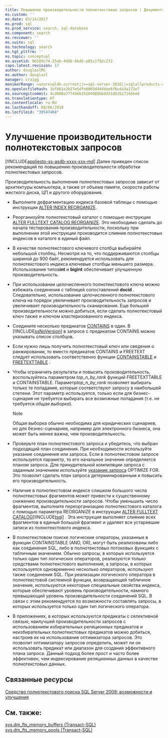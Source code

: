 ```yaml
---
title: Повышение производительности полнотекстовых запросов | Документация Майкрософт
ms.custom: ''
ms.date: 03/14/2017
ms.prod: sql
ms.prod_service: search, sql-database
ms.component: search
ms.reviewer: ''
ms.suite: sql
ms.technology: search
ms.tgt_pltfrm: ''
ms.topic: conceptual
ms.assetid: 0658dc74-25eb-4486-bbd6-e85c1f92c272
caps.latest.revision: 17
author: douglaslMS
ms.author: douglasl
manager: craigg
monikerRange: =azuresqldb-current||>=sql-server-2016||=sqlallproducts-allversions||>=sql-server-linux-2017
ms.openlocfilehash: 1bf661e2b27e5dfe0003d44ddae6f6cda3a172e7
ms.sourcegitcommit: 4cd008a77f456b35204989bbdd31db352716bbe6
ms.translationtype: HT
ms.contentlocale: ru-RU
ms.lasthandoff: 08/06/2018
ms.locfileid: "39547404"
---
```

# <a name="improve-the-performance-of-full-text-queries"></a>Улучшение производительности полнотекстовых запросов
[!INCLUDE[appliesto-ss-asdb-xxxx-xxx-md](../../includes/appliesto-ss-asdb-xxxx-xxx-md.md)]
  Далее приведен список рекомендаций по повышению производительности обработки полнотекстовых запросов.  
  
 Производительность выполнения полнотекстовых запросов зависит от архитектуры компьютера, а также от объема памяти, скорости работы жесткого диска, ЦП и другого оборудования.  
  
-   Выполните дефрагментацию индекса базовой таблицы с помощью инструкции [ALTER INDEX REORGANIZE](../../t-sql/statements/alter-index-transact-sql.md).  
  
-   Реорганизуйте полнотекстовый каталог с помощью инструкции [ALTER FULLTEXT CATALOG REORGANIZE](../../t-sql/statements/alter-fulltext-catalog-transact-sql.md). Это необходимо сделать до начала тестирования производительности, поскольку при выполнении этой инструкции производится слияние полнотекстовых индексов в каталоге в единый файл.  
  
-   В качестве полнотекстового ключевого столбца выбирайте небольшой столбец. Несмотря на то, что поддерживаются столбцы шириной до 900 байт, рекомендуется использовать для полнотекстового индекса ключевые столбцы меньшего размера. Использование типов**int** и **bigint** обеспечивает улучшенную производительность.  
  
-   При использовании целочисленного полнотекстового ключа можно избежать соединения с таблицей сопоставлений **docid** . Следовательно, использование целочисленного полнотекстового ключа на порядок увеличивает производительность запросов и увеличивает производительность сканирования. Еще большей производительности можно добиться, если сделать полнотекстовый ключ также и ключом кластеризованного индекса.  
  
-   Соедините несколько предикатов [CONTAINS](../../t-sql/queries/contains-transact-sql.md) в один. В [!INCLUDE[ssNoVersion](../../includes/ssnoversion-md.md)] в запросе с предикатом CONTAINS можно указывать список столбцов.  
  
-   Если нужно лишь получить полнотекстовый ключ или сведения о ранжировании, то вместо предикатов CONTAINS и FREETEXT следует использовать соответственно функции [CONTAINSTABLE](../../relational-databases/system-functions/containstable-transact-sql.md) и [FREETEXTTABLE](../../relational-databases/system-functions/freetexttable-transact-sql.md) .  
  
-   Чтобы ограничить результаты и повысить производительность, воспользуйтесь параметром *top_n_by_rank* функций FREETEXTTABLE и CONTAINSTABLE. Параметр*top_n_by_rank* позволяет выбирать только те попадания, которые соответствуют запросу в наибольшей степени. Этот параметр используется, только если для бизнес-сценария не требуется выбирать все возможные попадания (т.е. не требуется *общая выборка*).  
  
    > [!NOTE]  
    >  Общая выборка обычно необходима для юридических сценариев, но для безнес-сценариев, например для электронного бизнеса, она может быть менее важна, чем производительность.  
  
-   Проверьте план полнотекстового запроса и убедитесь, что выбран подходящий план соединения. При необходимости используйте указание соединения или запроса. Если в полнотекстовом запросе используется параметр, то его начальное значение определяется планом запроса. Для принудительной компиляции запроса с заданным значением используйте [указание запроса](../../t-sql/queries/hints-transact-sql-query.md) OPTIMIZE FOR. Это позволит сделать план запроса детерминированным и повысить его производительность.  
  
-   Наличие в полнотекстовом индексе слишком большого числа полнотекстовых фрагментов может привести к существенному снижению производительности запросов. Чтобы уменьшить число фрагментов, выполните переорганизацию полнотекстового каталога с помощью параметра REORGANIZE в инструкции [ALTER FULLTEXT CATALOG](../../t-sql/statements/alter-fulltext-catalog-transact-sql.md)[!INCLUDE[tsql](../../includes/tsql-md.md)] . Эта инструкция выполняет слияние всех фрагментов в единый большой фрагмент и удаляет все устаревшие записи из полнотекстового индекса.  
  
-   В полнотекстовом поиске логические операторы, указанные в функции CONTAINSTABLE (AND, OR), могут быть реализованы либо как соединения SQL, либо в полнотекстовых потоковых функциях с табличным значением. Обычно запросы, в которых используется только один тип логических операторов, реализуются только средствами полнотекстового выполнения, а запросы, в которых используется одновременно несколько операторов, используют также соединения SQL. При реализации логического оператора в полнотекстовой системной функции, возвращающей табличное значение, используются некоторые специальные свойства индекса, которые обеспечивают уровень производительности, намного превышающий уровень производительности соединений SQL. В связи с этим рекомендуется по возможности составлять запросы, в которых используется только один тип логического оператора.  
  
-   В приложениях, в которых используются предикаты с селективной связью, наилучшей производительности запросов с использованием избирательных реляционных предикатов и неизбирательных полнотекстовых предикатов можно добиться, настроив их на использование оптимизатора запросов. Это позволит оптимизатору запросов определить, может ли он использовать предикат или диапазон для создания эффективного плана запроса. Данный подход более прост и часто более эффективен, чем индексирование реляционных данных в качестве полнотекстовых данных.  
  
## <a name="related-resources"></a>Связанные ресурсы  
 [Средство полнотекстового поиска SQL Server 2008: возможности и улучшения](http://go.microsoft.com/fwlink/?LinkId=129544)  
  
## <a name="see-also"></a>См. также:  
 [sys.dm_fts_memory_buffers (Transact-SQL)](../../relational-databases/system-dynamic-management-views/sys-dm-fts-memory-buffers-transact-sql.md)   
 [sys.dm_fts_memory_pools (Transact-SQL)](../../relational-databases/system-dynamic-management-views/sys-dm-fts-memory-pools-transact-sql.md)  
  
  
